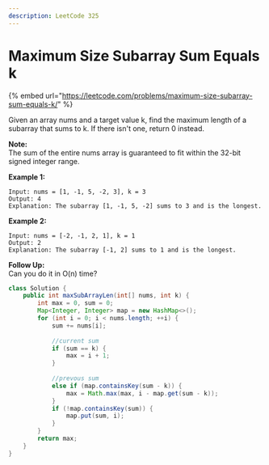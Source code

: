 ```yaml
---
description: LeetCode 325
---
```


# Maximum Size Subarray Sum Equals k

{% embed url="https://leetcode.com/problems/maximum-size-subarray-sum-equals-k/" %}

Given an array nums and a target value k, find the maximum length of a subarray that sums to k. If there isn't one, return 0 instead.

**Note:**\
The sum of the entire nums array is guaranteed to fit within the 32-bit signed integer range.

**Example 1:**

```
Input: nums = [1, -1, 5, -2, 3], k = 3
Output: 4 
Explanation: The subarray [1, -1, 5, -2] sums to 3 and is the longest.
```

**Example 2:**

```
Input: nums = [-2, -1, 2, 1], k = 1
Output: 2 
Explanation: The subarray [-1, 2] sums to 1 and is the longest.
```

**Follow Up:**\
Can you do it in O(n) time?

```java
class Solution {
    public int maxSubArrayLen(int[] nums, int k) {
        int max = 0, sum = 0;
        Map<Integer, Integer> map = new HashMap<>();
        for (int i = 0; i < nums.length; ++i) {
            sum += nums[i];
            
            //current sum
            if (sum == k) {
                max = i + 1;
            }
            
            //prevous sum
            else if (map.containsKey(sum - k)) {
                max = Math.max(max, i - map.get(sum - k));
            }
            if (!map.containsKey(sum)) {
                map.put(sum, i);
            }
        }
        return max;
    }
}
```
